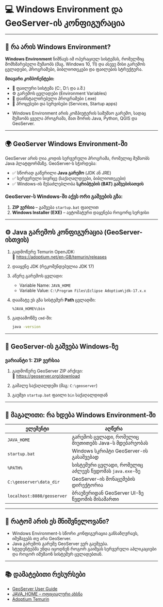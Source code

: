 # 💻 Windows Environment და GeoServer-ის კონფიგურაცია

---

## 🧭 რა არის **Windows Environment**?

**Windows Environment** ნიშნავს იმ ოპერაციულ სისტემას, რომელშიც მომხმარებელი მუშაობს (მაგ. Windows 10, 11) და ასევე მისი გარემოს ცვლადები, პროგრამები, ბიბლიოთეკები და ფაილების სტრუქტურა.

**მთავარი კომპონენტები:**
- 📂 ფაილური სისტემა (C:\, D:\ და ა.შ.)
- ⚙️ გარემოს ცვლადები (Environment Variables)
- 🧩 დაინსტალირებული პროგრამები (.exe)
- 🔁 პროცესები და სერვისები (Services, Startup apps)

* Windows Environment არის კომპიუტერის სამუშაო გარემო, სადაც მუშაობს ყველა პროგრამა, მათ შორის Java, Python, QGIS და GeoServer.

---

## 🌍 GeoServer Windows Environment-ში

GeoServer არის ღია კოდის სერვერული პროგრამა, რომელიც მუშაობს Java პლატფორმაზე. GeoServer-ს სჭირდება:

- ✅ სწორად გაწერილი **Java გარემო** (JDK ან JRE)
- ✅ სერვერული სივრცე (საქაღალდეები, ბიბლიოთეკები)
- ✅ Windows-ის შესაძლებლობა **სკრიპტების (BAT) გაშვებისათვის**

### GeoServer-ს Windows-ში აქვს ორი გაშვების გზა:
1. **ZIP ვერსია** – გაშვება `startup.bat` ფაილით  
2. **Windows Installer (EXE)** – ავტომატური დაყენება როგორც სერვისი

---

## ⚙️ Java გარემოს კონფიგურაცია (GeoServer-ისთვის)

1. გადმოწერე Temurin OpenJDK:  
   🔗 https://adoptium.net/en-GB/temurin/releases

2. დააყენე JDK (რეკომენდებულია JDK 17)

3. აწერე გარემოს ცვლადი:

   - Variable Name: `JAVA_HOME`  
   - Variable Value: `C:\Program Files\Eclipse Adoptium\jdk-17.x.x`

4. დაამატე ეს გზა სისტემურ **Path** ცვლადში:
   ```
   %JAVA_HOME%\bin
   ```

5. გადაამოწმე `cmd`-ში:

   ```bash
   java -version
   ```

---

## 🚀 GeoServer-ის გაშვება Windows-ზე

### ვარიანტი 1: ZIP ვერსია

1. გადმოწერე GeoServer ZIP არქივი:  
   🔗 https://geoserver.org/download

2. გაშალე საქაღალდეში (მაგ: `C:\geoserver`)

3. გაუშვი `startup.bat` ფაილი `bin` საქაღალდიდან

---

## 📌 მაგალითი: რა ხდება Windows Environment-ში

| ელემენტი | აღწერა |
|----------|--------|
| `JAVA_HOME` | გარემოს ცვლადი, რომელიც მიუთითებს Java-ს მდებარეობას |
| `startup.bat` | Windows სკრიპტი GeoServer-ის გასაშვებად |
| `%PATH%` | სისტემური ცვლადი, რომელიც აძლევს წვდომას `java.exe`-ზე |
| `C:\geoserver\data_dir` | GeoServer-ის მონაცემების დირექტორია |
| `localhost:8080/geoserver` | ბრაუზერიდან GeoServer UI-ზე წვდომის მისამართი |

---

## 🧠 რატომ არის ეს მნიშვნელოვანი?

- Windows Environment-ს სწორი კონფიგურაცია განსაზღვრავს, იმუშავებს თუ არა GeoServer.
- Java გარემოს გარეშე GeoServer ვერ გაეშვება.
- სტუდენტებმა უნდა იცოდნენ როგორ გაიშვას სერვერული აპლიკაციები და როგორ იმუშაონ სისტემურ ცვლადებთან.

---

## 📚 დამატებითი რესურსები

- [GeoServer User Guide](https://docs.geoserver.org)
- [JAVA_HOME – ოფიციალური ახსნა](https://learn.microsoft.com/en-us/java/openjdk/install)
- [Adoptium Temurin](https://adoptium.net)
